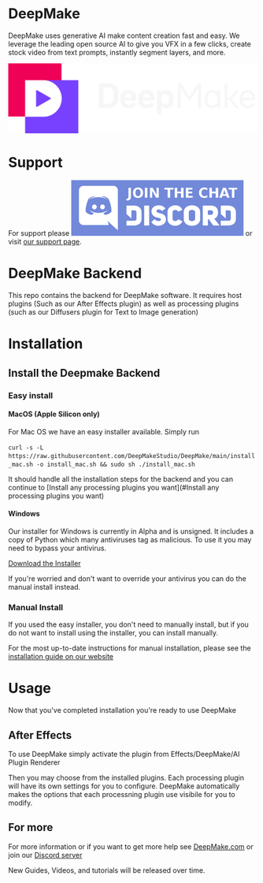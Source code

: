 # DeepMake

DeepMake uses generative AI make content creation fast and easy. We leverage the leading open source AI to give you VFX in a few clicks, create stock video from text prompts, instantly segment layers, and more.

![Deepmake Logo](images/DeepMake.png)

# Support

For support please [![Join our Discord server](images/Discord.png)](https://discord.gg/E6T5t7mE8T) or visit [our support page](https://deepmake.com/support).

# DeepMake Backend

This repo contains the backend for DeepMake software.  It requires host plugins (Such as our After Effects plugin) as well as processing plugins (such as our Diffusers plugin for Text to Image generation)

# Installation

## Install the Deepmake Backend
### Easy install

#### MacOS (Apple Silicon only)
For Mac OS we have an easy installer available.  Simply run

`curl -s -L https://raw.githubusercontent.com/DeepMakeStudio/DeepMake/main/install_mac.sh -o install_mac.sh && sudo sh ./install_mac.sh`

It should handle all the installation steps for the backend and you can continue to [Install any processing plugins you want](#Install any processing plugins you want)

#### Windows

Our installer for Windows is currently in Alpha and is unsigned. It includes a copy of Python which many antiviruses tag as malicious. To use it you may need to bypass your antivirus.

[Download the Installer](https://github.com/DeepMakeStudio/DeepMake/releases/latest/download/Installer_Win.exe)

If you're worried and don't want to override your antivirus you can do the manual install instead.

### Manual Install
If you used the easy installer, you don't need to manually install, but if you do not want to install using the installer, you can install manually.

For the most up-to-date instructions for manual installation, please see the [installation guide on our website](https://deepmake.com/install/#manual-installation)

# Usage

Now that you've completed installation you're ready to use DeepMake

## After Effects

To use DeepMake simply activate the plugin from Effects/DeepMake/AI Plugin Renderer

Then you may choose from the installed plugins.  Each processing plugin will have its own settings for you to configure.  DeepMake automatically makes the options that each processning plugin use visibile for you to modify.

## For more

For more information or if you want to get more help see [DeepMake.com](https://deepmake.com/) or join our [Discord server](https://discord.gg/E6T5t7mE8T)

New Guides, Videos, and tutorials will be released over time.
